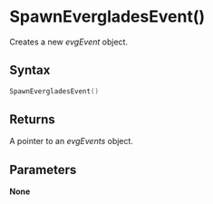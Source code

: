# SpawnEvergladesEvent()
Creates a new *evgEvent* object.

## Syntax
```cpp
SpawnEvergladesEvent()
```

## Returns
A pointer to an *evgEvents* object.

## Parameters
**None**